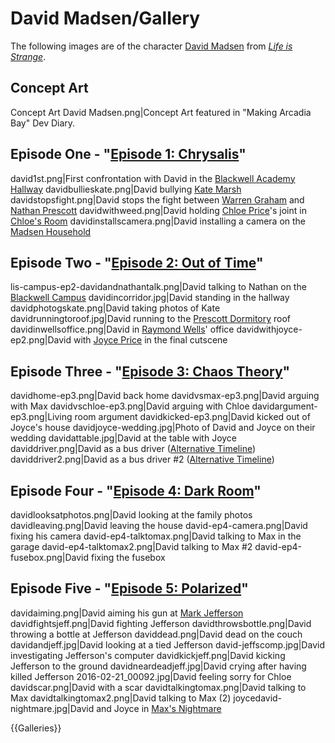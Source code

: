 #  David Madsen/Gallery 

The following images are of the character [David Madsen](david_madsen.md) from *[Life is Strange](life_is_strange.md)*.

##  Concept Art 

Concept Art David Madsen.png|Concept Art featured in "Making Arcadia Bay" Dev Diary.

##  Episode One - "[Episode 1: Chrysalis](chrysalis.md)" 

david1st.png|First confrontation with David in the [Blackwell Academy Hallway](corridor.md)
davidbullieskate.png|David bullying [Kate Marsh](kate_marsh.md)
davidstopsfight.png|David stops the fight between [Warren Graham](warren.md) and [Nathan Prescott](nathan.md)
davidwithweed.png|David holding [Chloe Price](chloe.md)'s joint in [Chloe's Room](her_room.md)
davidinstallscamera.png|David installing a camera on the [Madsen Household](madsen_household.md)

##  Episode Two - "[Episode 2: Out of Time](out_of_time.md)" 

lis-campus-ep2-davidandnathantalk.png|David talking to Nathan on the [Blackwell Campus](blackwell_campus.md)
davidincorridor.jpg|David standing in the hallway
davidphotogskate.png|David taking photos of Kate
davidrunningtoroof.jpg|David running to the [Prescott Dormitory](dormitory.md) roof
davidinwellsoffice.png|David in [Raymond Wells](principal_wells.md)' office
davidwithjoyce-ep2.png|David with [Joyce Price](joyce.md) in the final cutscene

##  Episode Three - "[Episode 3: Chaos Theory](chaos_theory.md)" 

davidhome-ep3.png|David back home
davidvsmax-ep3.png|David arguing with Max
davidvschloe-ep3.png|David arguing with Chloe
davidargument-ep3.png|Living room argument
davidkicked-ep3.png|David kicked out of Joyce's house
davidjoyce-wedding.jpg|Photo of David and Joyce on their wedding
davidattable.jpg|David at the table with Joyce
daviddriver.png|David as a bus driver ([Alternative Timeline](alternative_timeline.md))
daviddriver2.png|David as a bus driver #2 ([Alternative Timeline](alternative_timeline.md))

##  Episode Four - "[Episode 4: Dark Room](dark_room.md)" 

davidlooksatphotos.png|David looking at the family photos
davidleaving.png|David leaving the house
david-ep4-camera.png|David fixing his camera
david-ep4-talktomax.png|David talking to Max in the garage
david-ep4-talktomax2.png|David talking to Max #2
david-ep4-fusebox.png|David fixing the fusebox

##  Episode Five - "[Episode 5: Polarized](polarized.md)" 

davidaiming.png|David aiming his gun at [Mark Jefferson](jefferson.md)
davidfightsjeff.png|David fighting Jefferson
davidthrowsbottle.png|David throwing a bottle at Jefferson
daviddead.png|David dead on the couch
davidandjeff.jpg|David looking at a tied Jefferson
david-jeffscomp.jpg|David investigating Jefferson's computer
davidkickjeff.png|David kicking Jefferson to the ground
davidneardeadjeff.jpg|David crying after having killed Jefferson
2016-02-21_00092.jpg|David feeling sorry for Chloe
davidscar.png|David with a scar
davidtalkingtomax.png|David talking to Max
davidtalkingtomax2.png|David talking to Max (2)
joycedavid-nightmare.jpg|David and Joyce in [Max's Nightmare](max_s_nightmare.md)

{{Galleries}}

